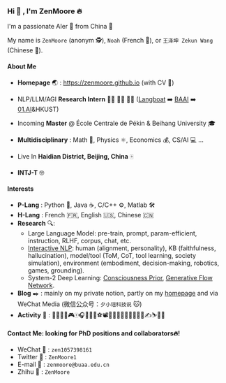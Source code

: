 ### Hi 👏 , I'm ZenMoore 🔥

I'm a passionate AIer 🤖 from China 🏮

My name is `ZenMoore` (anonym 🕵️), `Noah` (French 🐔), or `王泽坤 Zekun Wang` (Chinese 🐉).

#### About Me

- **Homepage** :earth_asia: : https://zenmoore.github.io (with CV :ocean:)

- NLP/LLM/AGI **Research Intern** :man_scientist: :man_technologist: :man_student: ([Langboat](http://en.langboat.com/) :arrow_right: [BAAI](https://www.baai.ac.cn/english.html) :arrow_right: [01.AI](https://01.ai/)&HKUST)
- Incoming **Master** @ École Centrale de Pékin & Beihang University :mortar_board:
- **Multidisciplinary** : Math :triangular_ruler:, Physics :atom_symbol:, Economics :moneybag:, CS/AI :computer: ...
- Live In **Haidian District, Beijing, China** :mahjong:
- **INTJ-T** 🤓

#### Interests

- **P-Lang** : Python :snake:, Java :coffee:, C/C++ :gear:, Matlab :hammer_and_wrench:
- **H-Lang** : French :fr:, English :us:, Chinese :cn:
- **Research** :mag::  
  - Large Language Model: pre-train, prompt, param-efficient, instruction, RLHF, corpus, chat, etc.
  - [Interactive NLP](https://arxiv.org/pdf/2305.13246.pdf): human (alignment, personality), KB (faithfulness, hallucination), model/tool (ToM, CoT, tool learning, society simulation), environment (embodiment, decision-making, robotics, games, grounding).
  - System-2 Deep Learning: [Consciousness Prior](https://arxiv.org/abs/1709.08568), [Generative Flow Network](https://arxiv.org/abs/2111.09266).
- **Blog** :black_nib: : mainly on my private notion, partly on my [homepage](https://zenmoore.github.io) and via WeChat Media (微信公众号：`夕小瑶科技说` :cat:)
- **Activity** :rainbow: : 🏸🎾🥋🥊🎮🀄🎧🏏🎱🏐⚽📽📖🚴‍♂️🏊‍♀️🏃‍♂️🧗‍♂️✍⛷🧠🏹

#### Contact Me: looking for PhD positions and collaborators🔥!

- WeChat :green_heart: : `zen1057398161`
- Twitter :blue_heart: : `ZenMoore1`
- E-mail :yellow_heart: : `zenmoore@buaa.edu.cn`
- Zhihu :large_blue_diamond: : `ZenMoore`
